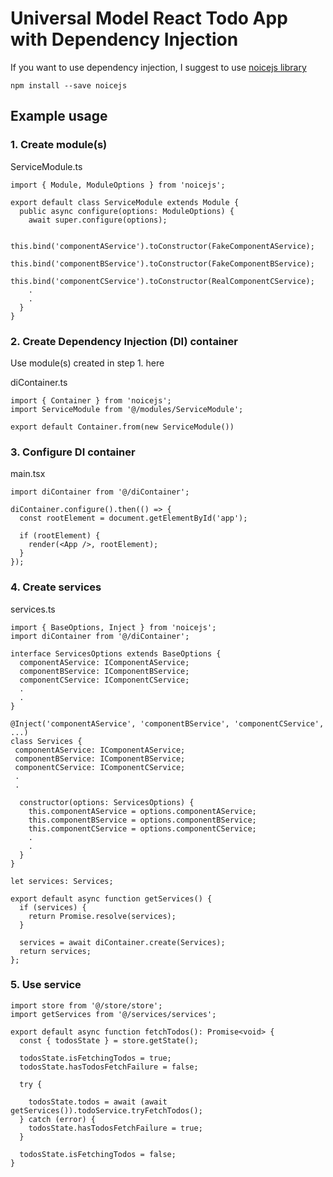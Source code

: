 # Universal Model React Todo App with Dependency Injection

If you want to use dependency injection, I suggest to use [noicejs library]

    npm install --save noicejs
    
## Example usage

### 1. Create module(s)
ServiceModule.ts

    import { Module, ModuleOptions } from 'noicejs';
    
    export default class ServiceModule extends Module {
      public async configure(options: ModuleOptions) {
        await super.configure(options);
    
        this.bind('componentAService').toConstructor(FakeComponentAService);
        this.bind('componentBService').toConstructor(FakeComponentBService);
        this.bind('componentCService').toConstructor(RealComponentCService);
        .
        .
      }
    }
    
### 2. Create Dependency Injection (DI) container
Use module(s) created in step 1. here

diContainer.ts

    import { Container } from 'noicejs';
    import ServiceModule from '@/modules/ServiceModule';
    
    export default Container.from(new ServiceModule())
    

### 3. Configure DI container
main.tsx
    
    import diContainer from '@/diContainer';

    diContainer.configure().then(() => {
      const rootElement = document.getElementById('app');
    
      if (rootElement) {
        render(<App />, rootElement);
      }
    });
    
### 4. Create services
services.ts

    import { BaseOptions, Inject } from 'noicejs';
    import diContainer from '@/diContainer';
    
    interface ServicesOptions extends BaseOptions {
      componentAService: IComponentAService;
      componentBService: IComponentBService;
      componentCService: IComponentCService;
      .
      .
    }
    
    @Inject('componentAService', 'componentBService', 'componentCService', ...)
    class Services {
     componentAService: IComponentAService;
     componentBService: IComponentBService;
     componentCService: IComponentCService;
     .
     .
    
      constructor(options: ServicesOptions) {
        this.componentAService = options.componentAService;
        this.componentBService = options.componentBService;
        this.componentCService = options.componentCService;
        .
        .
      }
    }
    
    let services: Services;
    
    export default async function getServices() {
      if (services) {
        return Promise.resolve(services);
      }
    
      services = await diContainer.create(Services);
      return services;
    };

### 5. Use service

    import store from '@/store/store';
    import getServices from '@/services/services';
    
    export default async function fetchTodos(): Promise<void> {
      const { todosState } = store.getState();
    
      todosState.isFetchingTodos = true;
      todosState.hasTodosFetchFailure = false;
    
      try {
    
        todosState.todos = await (await getServices()).todoService.tryFetchTodos();
      } catch (error) {
        todosState.hasTodosFetchFailure = true;
      }
    
      todosState.isFetchingTodos = false;
    }

[noicejs library]: https://github.com/ssube/noicejs


